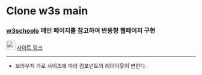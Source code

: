 # Clone w3s main 

### [w3schools](https://www.w3schools.com/) 메인 페이지를 참고하여 반응형 웹페이지 구현

<img src="https://pic.sopili.net/pub/emoji/twitter/2/72x72/1f4cc.png" width=24 height=24> [사이트 링크](https://kks2139.github.io/responsive-app-refering-w3s/)

-----

- 브라우저 가로 사이즈에 따라 컴포넌트의 레이아웃이 변한다.
